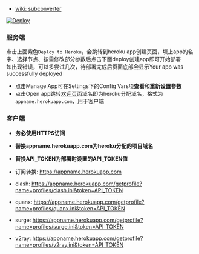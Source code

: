* [wiki: subconverter](https://github.com/tindy2013/subconverter)  
  
[![Deploy](https://www.herokucdn.com/deploy/button.png)](https://dashboard.heroku.com/new?template=https://github.com/mixool/subconverterku)  
  
### 服务端
点击上面紫色`Deploy to Heroku`，会跳转到heroku app创建页面，填上app的名字、选择节点、按需修改部分参数后点击下面deploy创建app即可开始部署  
如出现错误，可以多尝试几次，待部署完成后页面底部会显示Your app was successfully deployed  
  * 点击Manage App可在Settings下的Config Vars项**查看和重新设置参数**  
  * 点击Open app跳转[欢迎页面](/etc/CADDYIndexPage.md)域名即为heroku分配域名，格式为`appname.herokuapp.com`，用于客户端  
  
### 客户端
* **务必使用HTTPS访问**  
* **替换appname.herokuapp.com为heroku分配的项目域名**  
* **替换API_TOKEN为部署时设置的API_TOKEN值**  
  
* 订阅转换: https://appname.herokuapp.com
* clash: https://appname.herokuapp.com/getprofile?name=profiles/clash.ini&token=API_TOKEN
* quanx: https://appname.herokuapp.com/getprofile?name=profiles/quanx.ini&token=API_TOKEN
* surge: https://appname.herokuapp.com/getprofile?name=profiles/surge.ini&token=API_TOKEN
* v2ray: https://appname.herokuapp.com/getprofile?name=profiles/v2ray.ini&token=API_TOKEN